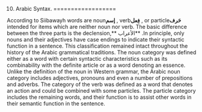 10. Arabic Syntax.
==================

According to Siibawayh words are noun**إسم** , verb**فِعل** , or
particle**حَرف** intended for items which are neither noun nor verb. The
basic difference between the three parts is the declension,** الأعراب**
.In principle, only nouns and their adjectives have case endings to
indicate their syntactic function in a sentence. This classification
remained intact throughout the history of the Arabic grammatical
traditions. The noun category was defined either as a word with certain
syntactic characteristics such as its combinability with the definite
article or as a word denoting an essence. Unlike the definition of the
noun in Western grammar, the Arabic noun category includes adjectives,
pronouns and even a number of prepositions and adverbs. The category of
the verb was defined as a word that denotes an action and could be
combined with some particles. The particle category includes the
remaining words, and their function is to assist other words in their
semantic function in the sentence.


